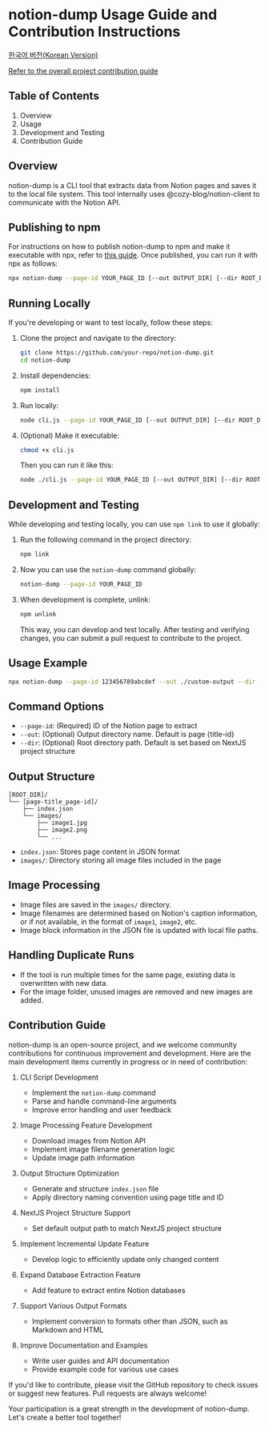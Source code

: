 # notion-dump Usage Guide and Contribution Instructions

[한국어 버전(Korean Version)](./CONTRIBUTING-KR.md)

[Refer to the overall project contribution guide](../../CONTRIBUTING.md)

## Table of Contents

1. Overview
2. Usage
3. Development and Testing
4. Contribution Guide

## Overview

notion-dump is a CLI tool that extracts data from Notion pages and saves it to the local file system. This tool internally uses @cozy-blog/notion-client to communicate with the Notion API.

## Publishing to npm

For instructions on how to publish notion-dump to npm and make it executable with npx, refer to [this guide](https://deepgram.com/learn/npx-script). Once published, you can run it with npx as follows:

```bash
npx notion-dump --page-id YOUR_PAGE_ID [--out OUTPUT_DIR] [--dir ROOT_DIR]
```

## Running Locally

If you're developing or want to test locally, follow these steps:

1. Clone the project and navigate to the directory:
   ```bash
   git clone https://github.com/your-repo/notion-dump.git
   cd notion-dump
   ```
2. Install dependencies:
   ```bash
   npm install
   ```
3. Run locally:
   ```bash
   node cli.js --page-id YOUR_PAGE_ID [--out OUTPUT_DIR] [--dir ROOT_DIR]
   ```
4. (Optional) Make it executable:
   ```bash
   chmod +x cli.js
   ```
   Then you can run it like this:
   ```bash
   node ./cli.js --page-id YOUR_PAGE_ID [--out OUTPUT_DIR] [--dir ROOT_DIR]
   ```

## Development and Testing

While developing and testing locally, you can use `npm link` to use it globally:

1. Run the following command in the project directory:
   ```bash
   npm link
   ```
2. Now you can use the `notion-dump` command globally:
   ```bash
   notion-dump --page-id YOUR_PAGE_ID
   ```
3. When development is complete, unlink:
   ```bash
   npm unlink
   ```
   This way, you can develop and test locally. After testing and verifying changes, you can submit a pull request to contribute to the project.

## Usage Example

```bash
npx notion-dump --page-id 123456789abcdef --out ./custom-output --dir ./my-project/public
```

## Command Options

- `--page-id`: (Required) ID of the Notion page to extract
- `--out`: (Optional) Output directory name. Default is page {title-id}
- `--dir`: (Optional) Root directory path. Default is set based on NextJS project structure

## Output Structure

```
[ROOT_DIR]/
└── [page-title_page-id]/
    ├── index.json
    └── images/
        ├── image1.jpg
        ├── image2.png
        └── ...
```

- `index.json`: Stores page content in JSON format
- `images/`: Directory storing all image files included in the page

## Image Processing

- Image files are saved in the `images/` directory.
- Image filenames are determined based on Notion's caption information, or if not available, in the format of `image1`, `image2`, etc.
- Image block information in the JSON file is updated with local file paths.

## Handling Duplicate Runs

- If the tool is run multiple times for the same page, existing data is overwritten with new data.
- For the image folder, unused images are removed and new images are added.

## Contribution Guide

notion-dump is an open-source project, and we welcome community contributions for continuous improvement and development. Here are the main development items currently in progress or in need of contribution:

1. CLI Script Development

   - Implement the `notion-dump` command
   - Parse and handle command-line arguments
   - Improve error handling and user feedback

2. Image Processing Feature Development

   - Download images from Notion API
   - Implement image filename generation logic
   - Update image path information

3. Output Structure Optimization

   - Generate and structure `index.json` file
   - Apply directory naming convention using page title and ID

4. NextJS Project Structure Support

   - Set default output path to match NextJS project structure

5. Implement Incremental Update Feature

   - Develop logic to efficiently update only changed content

6. Expand Database Extraction Feature

   - Add feature to extract entire Notion databases

7. Support Various Output Formats

   - Implement conversion to formats other than JSON, such as Markdown and HTML

8. Improve Documentation and Examples
   - Write user guides and API documentation
   - Provide example code for various use cases

If you'd like to contribute, please visit the GitHub repository to check issues or suggest new features. Pull requests are always welcome!

Your participation is a great strength in the development of notion-dump. Let's create a better tool together!
